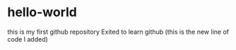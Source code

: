 # hello-world
this is my first github repository
Exited to learn github (this is the new line of code I added)
